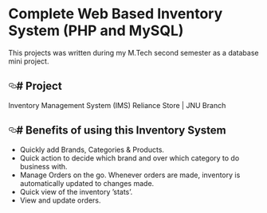 <h1>Complete Web Based Inventory System (PHP and MySQL)</h1>

This projects was written during my M.Tech second semester as a database mini project.
<h2>
<a id="user-content--project" class="anchor" href="#-project" aria-hidden="true"><svg class="octicon octicon-link" viewBox="0 0 16 16" version="1.1" width="16" height="16" aria-hidden="true"><path fill-rule="evenodd" d="M4 9h1v1H4c-1.5 0-3-1.69-3-3.5S2.55 3 4 3h4c1.45 0 3 1.69 3 3.5 0 1.41-.91 2.72-2 3.25V8.59c.58-.45 1-1.27 1-2.09C10 5.22 8.98 4 8 4H4c-.98 0-2 1.22-2 2.5S3 9 4 9zm9-3h-1v1h1c1 0 2 1.22 2 2.5S13.98 12 13 12H9c-.98 0-2-1.22-2-2.5 0-.83.42-1.64 1-2.09V6.25c-1.09.53-2 1.84-2 3.25C6 11.31 7.55 13 9 13h4c1.45 0 3-1.69 3-3.5S14.5 6 13 6z"></path></svg></a># Project</h2>
<p>Inventory Management System (IMS) Reliance Store | JNU Branch</p>
<h2>
<a id="user-content--benefits-of-using-this-inventory-system" class="anchor" href="#-benefits-of-using-this-inventory-system" aria-hidden="true"><svg class="octicon octicon-link" viewBox="0 0 16 16" version="1.1" width="16" height="16" aria-hidden="true"><path fill-rule="evenodd" d="M4 9h1v1H4c-1.5 0-3-1.69-3-3.5S2.55 3 4 3h4c1.45 0 3 1.69 3 3.5 0 1.41-.91 2.72-2 3.25V8.59c.58-.45 1-1.27 1-2.09C10 5.22 8.98 4 8 4H4c-.98 0-2 1.22-2 2.5S3 9 4 9zm9-3h-1v1h1c1 0 2 1.22 2 2.5S13.98 12 13 12H9c-.98 0-2-1.22-2-2.5 0-.83.42-1.64 1-2.09V6.25c-1.09.53-2 1.84-2 3.25C6 11.31 7.55 13 9 13h4c1.45 0 3-1.69 3-3.5S14.5 6 13 6z"></path></svg></a># Benefits of using this Inventory System</h2>
<ul>
<li>Quickly add Brands, Categories &amp; Products.</li>
<li>Quick action to decide which brand and over which category to do business with.</li>
<li>Manage Orders on the go. Whenever orders are made, inventory is automatically updated to changes made.</li>
<li>Quick view of the inventory ’stats’.</li>
<li>View and update orders.</li>
</ul>
<p><img src="https://github.com/rabindralamsal/Complete-Web-Based-Inventory-System/raw/master/presentation/0001.jpg?raw=true" alt="">
<img src="https://github.com/rabindralamsal/Complete-Web-Based-Inventory-System/raw/master/presentation/0002.jpg?raw=true" alt=""></p>

        
